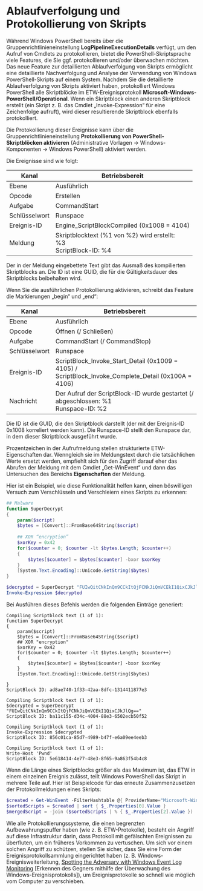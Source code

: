 # Ablaufverfolgung und Protokollierung von Skripts

Während Windows PowerShell bereits über die Gruppenrichtlinieneinstellung **LogPipelineExecutionDetails** verfügt, um den Aufruf von Cmdlets zu protokollieren, bietet die PowerShell-Skriptsprache viele Features, die Sie ggf. protokollieren und/oder überwachen möchten. Das neue Feature zur detaillierten Ablaufverfolgung von Skripts ermöglicht eine detaillierte Nachverfolgung und Analyse der Verwendung von Windows PowerShell-Skripts auf einem System. Nachdem Sie die detaillierte Ablaufverfolgung von Skripts aktiviert haben, protokolliert Windows PowerShell alle Skriptblöcke im ETW-Ereignisprotokoll **Microsoft-Windows-PowerShell/Operational**. Wenn ein Skriptblock einen anderen Skriptblock erstellt (ein Skript z. B. das Cmdlet „Invoke-Expression“ für eine Zeichenfolge aufruft), wird dieser resultierende Skriptblock ebenfalls protokolliert.

Die Protokollierung dieser Ereignisse kann über die Gruppenrichtlinieneinstellung **Protokollierung von PowerShell-Skriptblöcken aktivieren** (Administrative Vorlagen -> Windows-Komponenten -> Windows PowerShell) aktiviert werden.

Die Ereignisse sind wie folgt:

| Kanal | Betriebsbereit                                 |
|---------|---------------------------------------------|
| Ebene   | Ausführlich                                     |
| Opcode  | Erstellen                                      |
| Aufgabe    | CommandStart                                |
| Schlüsselwort | Runspace                                    |
| Ereignis-ID | Engine_ScriptBlockCompiled (0x1008 = 4104)  |
| Meldung | Skriptblocktext (%1 von %2) wird erstellt: </br> %3 </br> ScriptBlock-ID: %4 |


Der in der Meldung eingebettete Text gibt das Ausmaß des kompilierten Skriptblocks an. Die ID ist eine GUID, die für die Gültigkeitsdauer des Skriptblocks beibehalten wird.

Wenn Sie die ausführlichen Protokollierung aktivieren, schreibt das Feature die Markierungen „begin“ und „end“:

| Kanal | Betriebsbereit                                            |
|---------|--------------------------------------------------------|
| Ebene   | Ausführlich                                                |
| Opcode  | Öffnen (/ Schließen)                                         |
| Aufgabe    | CommandStart (/ CommandStop)                           |
| Schlüsselwort | Runspace                                               |
| Ereignis-ID | ScriptBlock\_Invoke\_Start\_Detail (0x1009 = 4105) / </br> ScriptBlock\_Invoke\_Complete\_Detail (0x100A = 4106) |
| Nachricht | Der Aufruf der ScriptBlock-ID wurde gestartet (/ abgeschlossen: %1 </br> Runspace-ID: %2 |

Die ID ist die GUID, die den Skriptblock darstellt (der mit der Ereignis-ID 0x1008 korreliert werden kann). Die Runspace-ID stellt den Runspace dar, in dem dieser Skriptblock ausgeführt wurde.

Prozentzeichen in der Aufrufmeldung stellen strukturierte ETW-Eigenschaften dar. Wenngleich sie im Meldungstext durch die tatsächlichen Werte ersetzt werden, empfiehlt sich für den Zugriff darauf eher das Abrufen der Meldung mit dem Cmdlet „Get-WinEvent“ und dann das Untersuchen des Bereichs **Eigenschaften** der Meldung.

Hier ist ein Beispiel, wie diese Funktionalität helfen kann, einen böswilligen Versuch zum Verschlüsseln und Verschleiern eines Skripts zu erkennen:

```powershell
## Malware
function SuperDecrypt
{
    param($script)
    $bytes = [Convert]::FromBase64String($script)
             
    ## XOR “encryption”
    $xorKey = 0x42
    for($counter = 0; $counter -lt $bytes.Length; $counter++)
    {
        $bytes[$counter] = $bytes[$counter] -bxor $xorKey
    }
    [System.Text.Encoding]::Unicode.GetString($bytes)
}

$decrypted = SuperDecrypt "FUIwQitCNkInQm9CCkItQjFCNkJiQmVCEkI1QixCJkJlQg=="
Invoke-Expression $decrypted
```

Bei Ausführen dieses Befehls werden die folgenden Einträge generiert:

```
Compiling Scriptblock text (1 of 1):
function SuperDecrypt
{
    param($script)
    $bytes = [Convert]::FromBase64String($script)
    ## XOR "encryption"
    $xorKey = 0x42
    for($counter = 0; $counter -lt $bytes.Length; $counter++)
    {
        $bytes[$counter] = $bytes[$counter] -bxor $xorKey
    }
    [System.Text.Encoding]::Unicode.GetString($bytes)

}
ScriptBlock ID: ad8ae740-1f33-42aa-8dfc-1314411877e3

Compiling Scriptblock text (1 of 1):
$decrypted = SuperDecrypt "FUIwQitCNkInQm9CCkItQjFCNkJiQmVCEkI1QixCJkJlQg=="
ScriptBlock ID: ba11c155-d34c-4004-88e3-6502ecb50f52

Compiling Scriptblock text (1 of 1):
Invoke-Expression $decrypted
ScriptBlock ID: 856c01ca-85d7-4989-b47f-e6a09ee4eeb3

Compiling Scriptblock text (1 of 1):
Write-Host 'Pwnd'
ScriptBlock ID: 5e618414-4e77-48e3-8f65-9a863f54b4c8
```

Wenn die Länge eines Skriptblocks größer als das Maximum ist, das ETW in einem einzelnen Ereignis zulässt, teilt Windows PowerShell das Skript in mehrere Teile auf. Hier ist Beispielcode für das erneute Zusammenzusetzen der Protokollmeldungen eines Skripts:

```powershell
$created = Get-WinEvent -FilterHashtable @{ ProviderName="Microsoft-Windows-PowerShell"; Id = 4104 } | Where-Object { $_.<...> }
$sortedScripts = $created | sort { $_.Properties[0].Value }
$mergedScript = -join ($sortedScripts | % { $_.Properties[2].Value })
```

Wie alle Protokollierungssysteme, die einen begrenzten Aufbewahrungspuffer haben (wie z. B. ETW-Protokolle), besteht ein Angriff auf diese Infrastruktur darin, dass Protokoll mit gefälschten Ereignissen zu überfluten, um ein früheres Vorkommen zu vertuschen. Um sich vor einem solchen Angriff zu schützen, stellen Sie sicher, dass Sie eine Form der Ereignisprotokollsammlung eingerichtet haben (z. B. Windows-Ereignisweiterleitung, [Spotting the Adversary with Windows Event Log Monitoring](http://www.nsa.gov/ia/_files/app/Spotting_the_Adversary_with_Windows_Event_Log_Monitoring.pdf) [Erkennen des Gegners mithilfe der Überwachung des Windows-Ereignisprotokolls]), um Ereignisprotokolle so schnell wie möglich vom Computer zu verschieben.


<!--HONumber=Oct16_HO1-->


